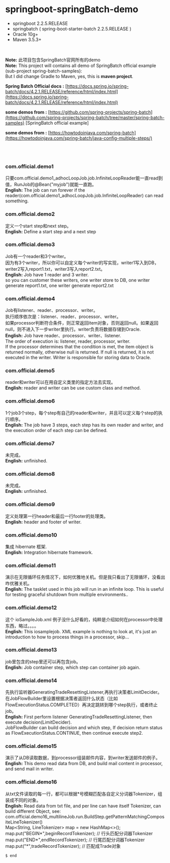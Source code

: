 # springboot-springBatch-demo
+ springboot 2.2.5.RELEASE 
+ springbatch ( spring-boot-starter-batch 2.2.5.RELEASE )
+ Oracle 10g+
+ Maven 3.5.3+
<br/>

**Note:** 此项目包含SpringBatch官网所有的demo
<br/>
**Note:** This project will contains all demo of SpringBatch official example (sub-project spring-batch-samples): <br/>
But I did change Gradle to Maven, yes, this is **maven project**.
 <br/>
 
**Spring Batch Official docs :** [https://docs.spring.io/spring-batch/docs/4.2.1.RELEASE/reference/html/index.html](https://docs.spring.io/spring-batch/docs/4.2.1.RELEASE/reference/html/index.html)

**some demos from :** [https://github.com/spring-projects/spring-batch](https://github.com/spring-projects/spring-batch/tree/master/spring-batch-samples) [SpringBatch official example]

**some demos from :** [https://howtodoinjava.com/spring-batch](https://howtodoinjava.com/spring-batch/java-config-multiple-steps/)

<br/><br/>
### com.official.demo1
只要com.official.demo1_adhocLoopJob.job.InfiniteLoopReader能一直read到值，RunJob的@Bean("myjob")就能一直跑。
<br/>
**English:** The job can run forever if the reader(com.official.demo1_adhocLoopJob.job.InfiniteLoopReader) can read something.
<br/>

### com.official.demo2
定义一个start step和next step。
<br/>
**English:** Define a start step and a next step
<br/>

### com.official.demo3
Job有一个reader和3个writer。<br/>
因为有3个writer，所以你可以自定义每个writer的写实现，writer1写入到DB，writer2写入report1.txt，writer3写入report2.txt。
<br/>
**English:** Job have 1 reader and 3 writer.<br/>
 so you can customer these writers, one writer store to DB, one writer generate report1.txt, one writer generate report2.txt
<br/>

### com.official.demo4
Job有listener、reader、processor、writer。<br/>
执行顺序依次是：listener、reader、processor、writer。<br/>
如果processor判断符合条件，则正常返回item对象，否则返回null。如果返回null，则不进入下一步writer里执行。writer负责将数据存储到Oracle.
<br/>
**English:** Job have reader、processor、writer、listener.<br/>
The order of execution is: listener, reader, processor, writer.<br/>
If the processor determines that the condition is met, the item object is returned normally, otherwise null is returned. If null is returned, it is not executed in the writer. Writer is responsible for storing data to Oracle.
<br/>

### com.official.demo5
reader和writer可以在用自定义类里的指定方法去实现。
<br/>
**English:** reader and writer can be use custom class and method.
<br/>

### com.official.demo6
1个job3个step，每个step有自己的reader和writer，并且可以定义每个step的执行顺序。
<br/>
**English:** The job have 3 steps, each step has its own reader and writer, and the execution order of each step can be defined.
<br/>

### com.official.demo7
未完成。
<br/>
**English:** unfinished.
<br/>

### com.official.demo8
未完成。
<br/>
**English:** unfinished.
<br/>

### com.official.demo9
定义处理第一行header和最后一行footer的处理类。
<br/>
**English:**  header and footer of writer.
<br/>

### com.official.demo10
集成 hibernate 框架.
<br/>
**English:**  Integration hibernate framework.
<br/>

### com.official.demo11
演示在无限循环任务情况下，如何优雅地关机。但是我只看出了无限循环，没看出咋优雅关机。
<br/>
**English:**  The tasklet used in this job will run in an infinite loop.  This is useful for testing graceful shutdown from
              		multiple environments..
<br/>

### com.official.demo12
这个 ioSampleJob.xml 例子没什么好看的，纯粹是介绍如何在processor中处理东西，略过。。。。
<br/>
**English:**  This iosamplejob. XML example is nothing to look at, it's just an introduction to how to process things in a processor, skip...
<br/>

### com.official.demo13
job里包含的step里还可以再包含job。
<br/>
**English:**  Job container step, which step can container job again.
<br/>

### com.official.demo14
先执行监听器GeneratingTradeResettingListener,再执行决策者LimitDecider。
<br/>
在JobFlowBuilder里设置根据决策者返回什么状态（比如FlowExecutionStatus.COMPLETED）再决定跳转到哪个step执行，或者终止job。
<br/>
**English:**  First perform listener GeneratingTradeResettingListener, then execute decision(LimitDecider).
<br/>
JobFlowBuilder can build decision and which step, If decision return status as FlowExecutionStatus.CONTINUE, then continue execute step2.
 

### com.official.demo15
演示了从DB读取数据，到processor组装邮件内容，到writer发送邮件的例子。
<br/>
**English:**  This demo read data from DB, and build mail content in processor, and send mail in writer.


### com.official.demo16
从txt文件读取的每一行，都可以根据*号模糊匹配各自定义分词器Tokenizer，组装成不同的对象。
<br/>
**English:**  Read data from txt file, and per line can have itself Tokenizer, can build different Object, see:
<br/>
 com.official.demo16_multilineJob.run.BuildStep.getPatternMatchingCompositeLineTokenizer()
 <br/>
        Map<String, LineTokenizer> map = new HashMap<>();
        map.put("BEGIN\*",beginRecordTokenizer); // 行头匹配分词器Tokenizer
        map.put("END\*",endRecordTokenizer);  // 行尾匹配分词器Tokenizer
        map.put("\*",tradeRecordTokenizer);  // 匹配成Trade对象

    $ end
